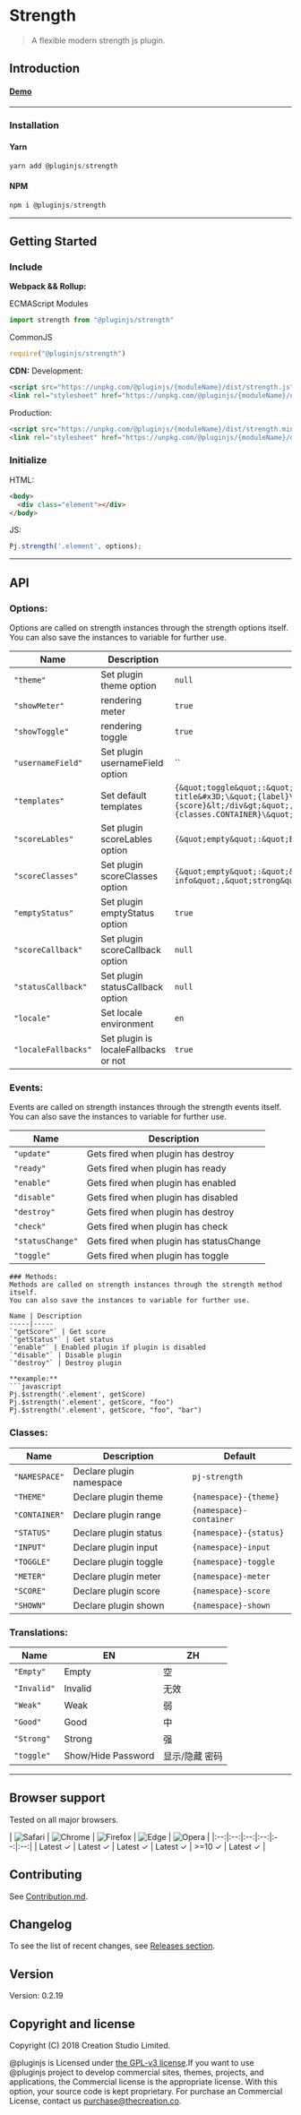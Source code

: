 # Strength
> A flexible modern strength js plugin.
## Introduction

#### [Demo]()
---
### Installation

#### Yarn
```javascript
yarn add @pluginjs/strength
```
#### NPM
```javascript
npm i @pluginjs/strength
```
---

## Getting Started
### Include
**Webpack && Rollup:**

ECMAScript Modules
```javascript
import strength from "@pluginjs/strength"
```

CommonJS
```javascript
require("@pluginjs/strength")
```

**CDN:**
Development:
```html
<script src="https://unpkg.com/@pluginjs/{moduleName}/dist/strength.js"></script>
<link rel="stylesheet" href="https://unpkg.com/@pluginjs/{moduleName}/dist/strength.css">
```
Production:
```html
<script src="https://unpkg.com/@pluginjs/{moduleName}/dist/strength.min.js"></script>
<link rel="stylesheet" href="https://unpkg.com/@pluginjs/{moduleName}/dist/strength.min.css">
```

### Initialize
HTML:
```html
<body>
  <div class="element"></div>
</body>
```
JS:
```javascript
Pj.strength('.element', options);
```
---
## API

### Options:
Options are called on strength instances through the strength options itself.
You can also save the instances to variable for further use.

Name | Description | Default
-----|--------------|-----
`"theme"` | Set plugin theme option | `null`
`"showMeter"` | rendering meter | `true`
`"showToggle"` | rendering toggle | `true`
`"usernameField"` | Set plugin usernameField option | ``
`"templates"` | Set default templates | `{&quot;toggle&quot;:&quot;&lt;span class&#x3D;\&quot;input-group-addon\&quot;&gt;&lt;input type&#x3D;\&quot;checkbox\&quot; class&#x3D;\&quot;{classes.TOGGLE}\&quot; title&#x3D;\&quot;{label}\&quot; /&gt;&lt;/span&gt;&quot;,&quot;meter&quot;:&quot;&lt;div class&#x3D;\&quot;{classes.METER}\&quot;&gt;{score}&lt;/div&gt;&quot;,&quot;score&quot;:&quot;&lt;span class&#x3D;\&quot;label {classes.SCORE}\&quot;&gt;&lt;/span&gt;&quot;,&quot;main&quot;:&quot;&lt;div class&#x3D;\&quot;{classes.CONTAINER}\&quot;&gt;&lt;div class&#x3D;\&quot;input-group\&quot;&gt;{input}{toggle}&lt;/div&gt;{meter}&lt;/div&gt;&quot;}`
`"scoreLables"` | Set plugin scoreLables option | `{&quot;empty&quot;:&quot;Empty&quot;,&quot;invalid&quot;:&quot;Invalid&quot;,&quot;weak&quot;:&quot;Weak&quot;,&quot;good&quot;:&quot;Good&quot;,&quot;strong&quot;:&quot;Strong&quot;}`
`"scoreClasses"` | Set plugin scoreClasses option | `{&quot;empty&quot;:&quot;&quot;,&quot;invalid&quot;:&quot;label-danger&quot;,&quot;weak&quot;:&quot;label-warning&quot;,&quot;good&quot;:&quot;label-info&quot;,&quot;strong&quot;:&quot;label-success&quot;}`
`"emptyStatus"` | Set plugin emptyStatus option | `true`
`"scoreCallback"` | Set plugin scoreCallback option | `null`
`"statusCallback"` | Set plugin statusCallback option | `null`
`"locale"` | Set locale environment | `en`
`"localeFallbacks"` | Set plugin is  localeFallbacks or not | `true`

### Events:
Events are called on strength instances through the strength events itself.
You can also save the instances to variable for further use.

Name | Description
-----|-----
`"update"` | Gets fired when plugin has destroy
`"ready"` | Gets fired when plugin has ready
`"enable"` | Gets fired when plugin has enabled
`"disable"` | Gets fired when plugin has disabled
`"destroy"` | Gets fired when plugin has destroy
`"check"` | Gets fired when plugin has check
`"statusChange"` | Gets fired when plugin has statusChange
`"toggle"` | Gets fired when plugin has toggle

```
### Methods:
Methods are called on strength instances through the strength method itself.
You can also save the instances to variable for further use.

Name | Description
-----|-----
`"getScore"` | Get score
`"getStatus"` | Get status
`"enable"` | Enabled plugin if plugin is disabled
`"disable"` | Disable plugin
`"destroy"` | Destroy plugin

**example:**
```javascript
Pj.$strength('.element', getScore)
Pj.$strength('.element', getScore, "foo")
Pj.$strength('.element', getScore, "foo", "bar")
```

### Classes:
Name | Description | Default
-----|------|------
`"NAMESPACE"` | Declare plugin namespace | `pj-strength`
`"THEME"` | Declare plugin theme | `{namespace}-{theme}`
`"CONTAINER"` | Declare plugin range | `{namespace}-container`
`"STATUS"` | Declare plugin status | `{namespace}-{status}`
`"INPUT"` | Declare plugin input | `{namespace}-input`
`"TOGGLE"` | Declare plugin toggle | `{namespace}-toggle`
`"METER"` | Declare plugin meter | `{namespace}-meter`
`"SCORE"` | Declare plugin score | `{namespace}-score`
`"SHOWN"` | Declare plugin shown | `{namespace}-shown`


### Translations:
Name | EN | ZH
-----|------|-------
`"Empty"` | Empty | 空
`"Invalid"` | Invalid | 无效
`"Weak"` | Weak | 弱
`"Good"` | Good | 中
`"Strong"` | Strong | 强
`"toggle"` | Show/Hide Password | 显示/隐藏 密码


---

## Browser support

Tested on all major browsers.

| <img src="https://raw.githubusercontent.com/alrra/browser-logos/master/src/safari/safari_32x32.png" alt="Safari"> | <img src="https://raw.githubusercontent.com/alrra/browser-logos/master/src/chrome/chrome_32x32.png" alt="Chrome"> | <img src="https://raw.githubusercontent.com/alrra/browser-logos/master/src/firefox/firefox_32x32.png" alt="Firefox"> | <img src="https://raw.githubusercontent.com/alrra/browser-logos/master/src/edge/edge_32x32.png" alt="Edge"> | <img src="https://raw.githubusercontent.com/alrra/browser-logos/master/src/opera/opera_32x32.png" alt="Opera"> |
|:--:|:--:|:--:|:--:|:--:|:--:|
| Latest ✓ | Latest ✓ | Latest ✓ | Latest ✓ | >=10 ✓ | Latest ✓ |

## Contributing
See [Contribution.md](Contribution.md).

## Changelog
To see the list of recent changes, see [Releases section](https://github.com/plugin/plugin.js/releases).

## Version
Version: 0.2.19

## Copyright and license
Copyright (C) 2018 Creation Studio Limited.

@pluginjs is Licensed under [the GPL-v3 license](LICENSE).If you want to use @pluginjs project to develop commercial sites, themes, projects, and applications, the Commercial license is the appropriate license. With this option, your source code is kept proprietary. For purchase an Commercial License, contact us purchase@thecreation.co.